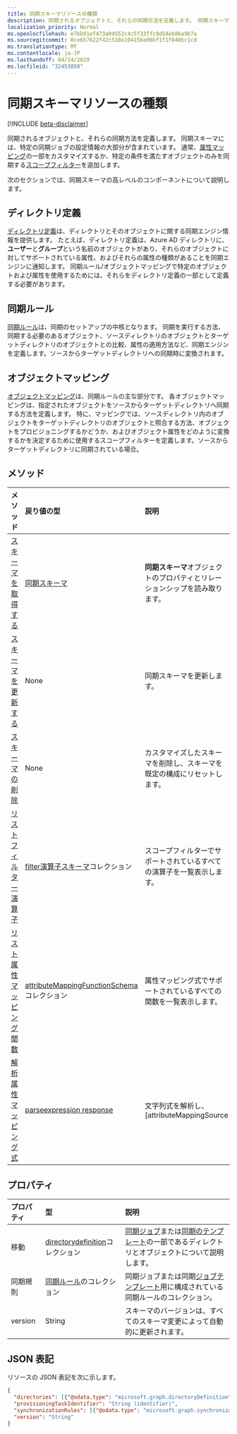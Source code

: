 ```yaml
---
title: 同期スキーマリソースの種類
description: 同期されるオブジェクトと、それらの同期方法を定義します。 同期スキーマには、特定の同期ジョブの設定情報の大部分が含まれています。 通常、属性マッピングの一部をカスタマイズするか、特定の条件を満たすオブジェクトのみを同期するスコープフィルターを追加します。
localization_priority: Normal
ms.openlocfilehash: e7bb91ef473a04552c4c5f33ffc9d54eb86a9b7a
ms.sourcegitcommit: 0ce657622f42c510a104156a96bf1f1f040bc1cd
ms.translationtype: MT
ms.contentlocale: ja-JP
ms.lasthandoff: 04/24/2019
ms.locfileid: "32453850"
---
```

# <a name="synchronizationschema-resource-type"></a>同期スキーマリソースの種類

[!INCLUDE [beta-disclaimer](../../includes/beta-disclaimer.md)]

同期されるオブジェクトと、それらの同期方法を定義します。 同期スキーマには、特定の同期ジョブの設定情報の大部分が含まれています。 通常、[属性マッピング](synchronization-attributemapping.md)の一部をカスタマイズするか、特定の条件を満たすオブジェクトのみを同期する[スコープフィルター](synchronization-filter.md)を追加します。

次のセクションでは、同期スキーマの高レベルのコンポーネントについて説明します。

## <a name="directory-definitions"></a>ディレクトリ定義

[ディレクトリ定義](synchronization-directorydefinition.md)は、ディレクトリとそのオブジェクトに関する同期エンジン情報を提供します。 たとえば、ディレクトリ定義は、Azure AD ディレクトリに、**ユーザー**と**グループ**という名前のオブジェクトがあり、それらのオブジェクトに対してサポートされている属性、およびそれらの属性の種類があることを同期エンジンに通知します。 同期ルール/オブジェクトマッピングで特定のオブジェクトおよび属性を使用するためには、それらをディレクトリ定義の一部として定義する必要があります。

## <a name="synchronization-rules"></a>同期ルール

[同期ルール](synchronization-synchronizationrule.md)は、同期のセットアップの中核となります。 同期を実行する方法、同期する必要のあるオブジェクト、ソースディレクトリのオブジェクトとターゲットディレクトリのオブジェクトとの比較、属性の適用方法など、同期エンジンを定義します。ソースからターゲットディレクトリへの同期時に変換されます。 

## <a name="object-mappings"></a>オブジェクトマッピング

[オブジェクトマッピング](synchronization-objectmapping.md)は、同期ルールの主な部分です。 各オブジェクトマッピングは、指定されたオブジェクトをソースからターゲットディレクトリへ同期する方法を定義します。 特に、マッピングでは、ソースディレクトリ内のオブジェクトをターゲットディレクトリのオブジェクトと照合する方法、オブジェクトをプロビジョニングするかどうか、およびオブジェクト属性をどのように変換するかを決定するために使用するスコープフィルターを定義します。ソースからターゲットディレクトリに同期されている場合。

## <a name="methods"></a>メソッド

| メソッド        | 戻り値の型               | 説明                  |
|:--------------|:--------------------------|:-----------------------------|
|[スキーマを取得する](../api/synchronization-synchronizationschema-get.md)    |[同期スキーマ](synchronization-synchronizationschema.md)   |**同期スキーマ**オブジェクトのプロパティとリレーションシップを読み取ります。|
|[スキーマを更新する](../api/synchronization-synchronizationschema-update.md)    |None   |同期スキーマを更新します。 |
|[スキーマの削除](../api/synchronization-synchronizationschema-delete.md)    |None   |カスタマイズしたスキーマを削除し、スキーマを既定の構成にリセットします。 |
|[リストフィルター演算子](../api/synchronization-synchronizationschema-filteroperators.md)    |[filter演算子スキーマ](../resources/synchronization-filteroperatorschema.md)コレクション   |スコープフィルターでサポートされているすべての演算子を一覧表示します。 |
|[リスト属性マッピング関数](../api/synchronization-synchronizationschema-functions.md)    |[attributeMappingFunctionSchema](../resources/synchronization-attributemappingfunctionschema.md)コレクション   |属性マッピング式でサポートされているすべての関数を一覧表示します。 |
|[解析属性マッピング式](../api/synchronization-synchronizationschema-parseexpression.md)|[parseexpression response](synchronization-parseexpressionresponse.md)|文字列式を解析し、[attributeMappingSource|(../resources/synchronization_attributemappingsource.md) オブジェクト。|


## <a name="properties"></a>プロパティ

| プロパティ      | 型      | 説明    |
|:--------------|:----------|:---------------|
|移動            |[directorydefinition](synchronization-directorydefinition.md)コレクション   |[同期ジョブ](synchronization-synchronizationjob.md)または[同期のテンプレート](synchronization-synchronizationtemplate.md)の一部であるディレクトリとオブジェクトについて説明します。 |
|同期規則   |[同期ルール](synchronization-synchronizationrule.md)のコレクション   |同期ジョブまたは同期[ジョブ](synchronization-synchronizationjob.md)[テンプレート](synchronization-synchronizationtemplate.md)用に構成されている同期ルールのコレクション。 |
|version                |String                             |スキーマのバージョンは、すべてのスキーマ変更によって自動的に更新されます。|


## <a name="json-representation"></a>JSON 表記

リソースの JSON 表記を次に示します。

<!-- {
  "blockType": "resource",
  "optionalProperties": [

  ],
  "@odata.type": "microsoft.graph.synchronizationSchema"
}-->

```json
{
  "directories": [{"@odata.type": "microsoft.graph.directoryDefinition"}],
  "provisioningTaskIdentifier": "String (identifier)",
  "synchronizationRules": [{"@odata.type": "microsoft.graph.synchronizationRule"}],
  "version": "String"
}
```

<!-- uuid: 8fcb5dbc-d5aa-4681-8e31-b001d5168d79
2015-10-25 14:57:30 UTC -->
<!--
{
  "type": "#page.annotation",
  "description": "synchronizationSchema resource",
  "keywords": "",
  "section": "documentation",
  "tocPath": "",
  "suppressions": [
    "Error: /api-reference/beta/resources/synchronization-synchronizationschema.md:\r\n      Exception processing links.\r\n    System.ArgumentException: Link Definition was null. Link text: !INCLUDE [beta-disclaimer](../../includes/beta-disclaimer.md)\r\n      at ApiDoctor.Validation.DocFile.get_LinkDestinations()\r\n      at ApiDoctor.Validation.DocSet.ValidateLinks(Boolean includeWarnings, String[] relativePathForFiles, IssueLogger issues, Boolean requireFilenameCaseMatch, Boolean printOrphanedFiles)"
  ]
}
-->
